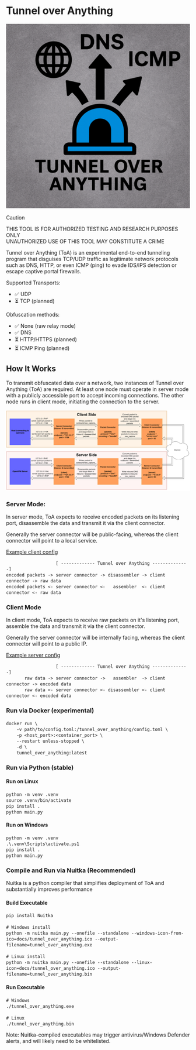 # Tunnel over Anything
![ToA icon](docs/tunnel_over_anything.png)
> [!CAUTION]
> THIS TOOL IS FOR AUTHORIZED TESTING AND RESEARCH PURPOSES ONLY<br>
> UNAUTHORIZED USE OF THIS TOOL MAY CONSTITUTE A CRIME

Tunnel over Anything (ToA) is an experimental end-to-end tunneling program that disguises TCP/UDP traffic as legitimate network protocols such as DNS, HTTP, or even ICMP (ping) to evade IDS/IPS detection or escape captive portal firewalls.

Supported Transports:<br>
- ✅ UDP<br>
- ⏳ TCP (planned)<br>

Obfuscation methods:<br>
- ✅ None (raw relay mode)
- ✅ DNS
- ⏳ HTTP/HTTPS (planned)
- ⏳ ICMP Ping (planned)

## How It Works

To transmit obfuscated data over a network, two instances of Tunnel over Anything (ToA) are required. At least one node must operate in server mode with a publicly accessible port to accept incoming connections. The other node runs in client mode, initiating the connection to the server.

![Setup diagram](docs/tunnel_over_anything.svg)

### Server Mode:

In server mode, ToA expects to receive encoded packets on its listening port, disassemble the data and transmit it via the client connector.

Generally the server connector will be public-facing, whereas the client connector will point to a local service.

[Example client config](docs/client_side_config.toml)
```
                   [ ------------- Tunnel over Anything --------------]
encoded packets -> server connector -> disassembler -> client connector -> raw data
encoded packets <- server connector <-   assembler  <- client connector <- raw data
```
### Client Mode

In client mode, ToA expects to receive raw packets on it's listening port, assemble the data and transmit it via the client connector.

Generally the server connector will be internally facing, whereas the client connector will point to a public IP.

[Example server config](docs/server_side_config.toml)
```
                   [ ------------- Tunnel over Anything --------------]
       raw data -> server connector ->   assembler  -> client connector -> encoded data
       raw data <- server connector <- disassembler <- client connector <- encoded data
```

### Run via Docker (experimental)
```
docker run \
    -v path/to/config.toml:/tunnel_over_anything/config.toml \
    -p <host_port>:<container_port> \
    --restart unless-stopped \
    -d \
    tunnel_over_anything:latest
```

### Run via Python (stable)
#### Run on Linux
```
python -m venv .venv
source .venv/bin/activate
pip install .
python main.py
```
#### Run on Windows
```
python -m venv .venv
.\.venv\Scripts\activate.ps1
pip install .
python main.py
```

### Compile and Run via Nuitka (Recommended)

Nuitka is a python compiler that simplifies deployment of ToA and substantially improves performance

#### Build Executable
```
pip install Nuitka

# Windows install
python -m nuitka main.py --onefile --standalone --windows-icon-from-ico=docs/tunnel_over_anything.ico --output-filename=tunnel_over_anything.exe

# Linux install
python -m nuitka main.py --onefile --standalone --linux-icon=docs/tunnel_over_anything.ico --output-filename=tunnel_over_anything.bin
```

#### Run Executable

```
# Windows
./tunnel_over_anything.exe

# Linux
./tunnel_over_anything.bin
```
Note: Nuitka-compiled executables may trigger antivirus/Windows Defender alerts, and will likely need to be whitelisted.
